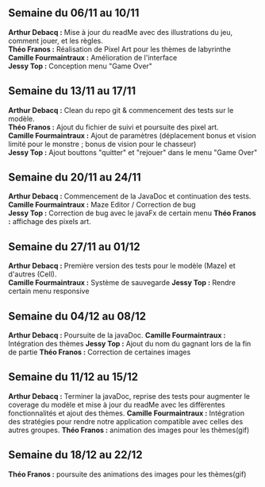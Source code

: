 ## Semaine du 06/11 au 10/11

**Arthur Debacq :** Mise à jour du readMe avec des illustrations du jeu, comment jouer, et les règles.  
**Théo Franos :** Réalisation de Pixel Art pour les thèmes de labyrinthe  
**Camille Fourmaintraux :** Amélioration de l'interface  
**Jessy Top :** Conception menu "Game Over"  

## Semaine du 13/11 au 17/11

**Arthur Debacq :** Clean du repo git & commencement des tests sur le modèle.  
**Théo Franos :** Ajout du fichier de suivi et poursuite des pixel art.  
**Camille Fourmaintraux :** Ajout de paramètres (déplacement bonus et vision limité pour le monstre ; bonus de vision pour le chasseur)  
**Jessy Top :** Ajout bouttons "quitter" et "rejouer" dans le menu "Game Over"

## Semaine du 20/11 au 24/11

**Arthur Debacq :** Commencement de la JavaDoc et continuation des tests.  
**Camille Fourmaintraux :** Maze Editor / Correction de bug  
**Jessy Top :** Correction de bug avec le javaFx de certain menu
**Théo Franos :** affichage des pixels art.

## Semaine du 27/11 au 01/12

**Arthur Debacq :** Première version des tests pour le modèle (Maze) et d'autres (Cell).  
**Camille Fourmaintraux :** Système de sauvegarde 
**Jessy Top :** Rendre certain menu responsive 

## Semaine du 04/12 au 08/12

**Arthur Debacq :** Poursuite de la javaDoc.
**Camille Fourmaintraux :** Intégration des thèmes
**Jessy Top :** Ajout du nom du gagnant lors de la fin de partie
**Théo Franos :** Correction de certaines images

## Semaine du 11/12 au 15/12

**Arthur Debacq :** Terminer la javaDoc, reprise des tests pour augmenter le coverage du modèle et mise à jour du readMe avec les diffèrentes fonctionnalités et ajout des thèmes.
**Camille Fourmaintraux :** Intégration des stratégies pour rendre notre application compatible avec celles des autres groupes.
**Théo Franos :** animation des images pour les thèmes(gif)

## Semaine du 18/12 au 22/12

 **Théo Franos :** poursuite des animations des images pour les thèmes(gif)
